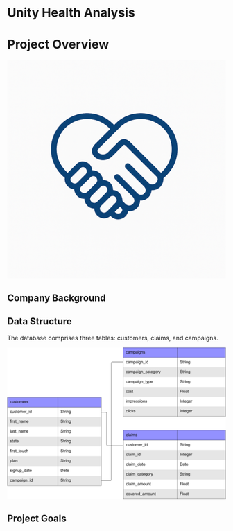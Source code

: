 # Unity Health Analysis

# Project Overview
<p alight="center">
  <img src=images/Unity_Health_Logo.png height=50%>
</p>

## Company Background

## Data Structure
The database comprises three tables: customers, claims, and campaigns.

![Alt Text](images/Unity_Health_ERD.png)

## Project Goals
